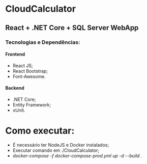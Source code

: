 # CloudCalculator

## React + .NET Core + SQL Server WebApp

### Tecnologias e Dependências:

#### Frontend
- React JS;
- React Bootstrap;
- Font-Awesome.

#### Backend
- .NET Core;
- Entity Framework;
- xUnit.

# Como executar:
- É necessário ter NodeJS e Docker instalados;
- Executar comando em ./CloudCalculator;
- _docker-compose -f docker-compose-prod.yml up -d --build_ .

